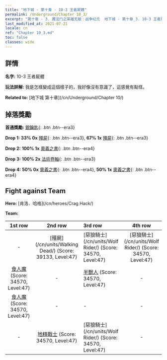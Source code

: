 ```yaml
---
title: "地下城 - 第十章 - 10-3 王者屍體"
permalink: /Underground/Chapter 10_3/
excerpt: "第十章 - 3. 魔法门之英雄无敌：战争纪元  地下城 - 第十章_3. 10-3 王者屍體"
last_modified_at: 2021-07-21
locale: cn
ref: "Chapter 10_3.md"
toc: false
classes: wide
---
```


## 詳情

 **名字:** 10-3 王者屍體

 **玩法詳解:**       我是怎樣變成這個樣子的，我好像沒有意識了，這感覺有點怪。

 **Related to:** [地下城 第十章](/cn/Underground/Chapter 10/)

## 掉落獎勵

 **首通獎勵:** [銀鑰匙](/cn/Items/con_693/){: .btn .btn--era3}

 **Drop 1:** **33% 0x** [殭屍](/cn/Items/unt_209/){: .btn .btn--era3}, **67% 1x** [殭屍](/cn/Items/unt_209/){: .btn .btn--era3}

 **Drop 2:** **100% 1x** [奧義之書](/cn/Items/mat_46/){: .btn .btn--era4}

 **Drop 3:** **100% 2x** [法術卷軸](/cn/Items/con_694/){: .btn .btn--era3}

 **Drop 4:** **50% 0x** [奧義之書](/cn/Items/mat_39/){: .btn .btn--era4}, **50% 1x** [奧義之書](/cn/Items/mat_39/){: .btn .btn--era4}


## Fight against Team
 **Hero:** [肯洛．哈格](/cn/heroes/Crag Hack/)

 **Team:**


  | 1st row | 2nd row | 3rd row | 4th row |
  |:----:|:----:|:----|:----:|
  | - | [殭屍](/cn/units/Walking Dead/) (Score: 39133, Level:47)  | [惡狼騎士](/cn/units/Wolf Rider/) (Score: 34570, Level:47)  | [惡狼騎士](/cn/units/Wolf Rider/) (Score: 34570, Level:47)  |
  | [食人魔](/cn/units/Ogre/) (Score: 34570, Level:47)  | - | [半獸人](/cn/units/Orc/) (Score: 34570, Level:47)  | - |
  | [食人魔](/cn/units/Ogre/) (Score: 34570, Level:47)  | - | - | - |
  | - | [地精戰士](/cn/units/Goblin/) (Score: 34570, Level:47)  | [惡狼騎士](/cn/units/Wolf Rider/) (Score: 34570, Level:47)  | - |


